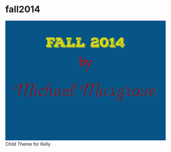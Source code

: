fall2014
========
![](https://raw.githubusercontent.com/WP-themes/fall2014/master/screenshot.png)
Child Theme for Kelly
